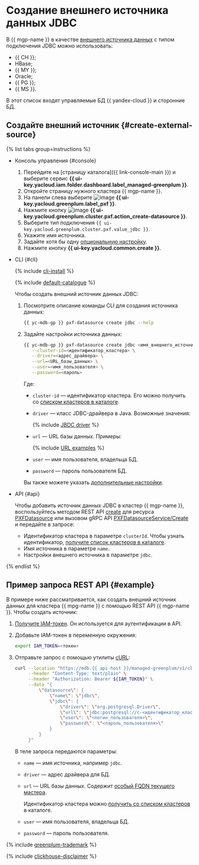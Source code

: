 # Создание внешнего источника данных JDBC

В {{ mgp-name }} в качестве [внешнего источника данных](../../concepts/external-tables.md#pxf-data-sources) с типом подключения JDBC можно использовать:

* {{ CH }};
* HBase;
* {{ MY }};
* Oracle;
* {{ PG }};
* {{ MS }}.

В этот список входят управляемые БД {{ yandex-cloud }} и сторонние БД.

## Создайте внешний источник {#create-external-source}

{% list tabs group=instructions %}

- Консоль управления {#console}

    1. Перейдите на [страницу каталога]({{ link-console-main }}) и выберите сервис **{{ ui-key.yacloud.iam.folder.dashboard.label_managed-greenplum }}**.
    1. Откройте страницу нужного кластера {{ mgp-name }}.
    1. На панели слева выберите ![image](../../../_assets/console-icons/arrow-right-arrow-left.svg) **{{ ui-key.yacloud.greenplum.label_pxf }}**.
    1. Нажмите кнопку ![image](../../../_assets/console-icons/plus.svg) **{{ ui-key.yacloud.greenplum.cluster.pxf.action_create-datasource }}**.
    1. Выберите тип подключения `{{ ui-key.yacloud.greenplum.cluster.pxf.value_jdbc }}`.
    1. Укажите имя источника.
    1. Задайте хотя бы одну [опциональную настройку](../../concepts/settings-list.md#jdbc-settings).
    1. Нажмите кнопку **{{ ui-key.yacloud.common.create }}**.

- CLI {#cli}

    {% include [cli-install](../../../_includes/cli-install.md) %}

    {% include [default-catalogue](../../../_includes/default-catalogue.md) %}

    Чтобы создать внешний источник данных JDBC:

    1. Посмотрите описание команды CLI для создания источника данных:

        ```bash
        {{ yc-mdb-gp }} pxf-datasource create jdbc --help
        ```

    1. Задайте настройки источника данных:

        ```bash
        {{ yc-mdb-gp }} pxf-datasource create jdbc <имя_внешнего_источника_данных> \
           --cluster-id=<идентификатор_кластера> \
           --driver=<адрес_драйвера> \
           --url=<URL_базы_данных> \
           --user=<имя_пользователя> \
           --password=<пароль>
        ```

        Где:

        * `cluster-id` — идентификатор кластера. Его можно получить со [списком кластеров в каталоге](../cluster-list.md##list-cluster).
        * `driver` — класс JDBC-драйвера в Java. Возможные значения:

            {% include [JBDC driver](../../../_includes/mdb/mgp/jdbc-driver.md) %}

        * `url` — URL базы данных. Примеры:

            {% include [URL examples](../../../_includes/mdb/mgp/url-examples.md) %}

        * `user` — имя пользователя, владельца БД.
        * `password` — пароль пользователя БД.

        Вы также можете указать [дополнительные настройки](../../concepts/settings-list.md#jdbc-settings).

- API {#api}

    Чтобы добавить источник данных JDBC в кластер {{ mgp-name }}, воспользуйтесь методом REST API [create](../../api-ref/PXFDatasource/create.md) для ресурса [PXFDatasource](../../api-ref/PXFDatasource/index.md) или вызовом gRPC API [PXFDatasourceService/Create](../../api-ref/grpc/pxf_service.md#Create) и передайте в запросе:

    * Идентификатор кластера в параметре `clusterId`. Чтобы узнать идентификатор, [получите список кластеров в каталоге](../cluster-list.md#list-clusters).
    * Имя источника в параметре `name`.
    * Настройки внешнего источника в параметре `jdbc`.

{% endlist %}

## Пример запроса REST API {#example}

В примере ниже рассматривается, как создать внешний источник данных для кластера {{ mpg-name }} с помощью REST API {{ mgp-name }}. Чтобы создать источник:

1. [Получите IAM-токен](../../../iam/operations/index.md#iam-tokens). Он используется для аутентификации в API.
1. Добавьте IAM-токен в переменную окружения:

    ```bash
    export IAM_TOKEN=<токен>
    ```

1. Отправьте запрос с помощью утилиты [cURL](https://curl.haxx.se):

    ```bash
    curl --location "https://mdb.{{ api-host }}/managed-greenplum/v1/clusters/<идентификатор_кластера>/pxf_datasources" \
         --header "Content-Type: text/plain" \
         --header "Authorization: Bearer ${IAM_TOKEN}" \
         --data "{
             \"datasource\": {
                 \"name\": \"jdbc\",
                 \"jdbc\": {
                     \"driver\": \"org.postgresql.Driver\",
                     \"url\": \"jdbc:postgresql://c-<идентификатор_кластера>.rw.{{ dns-zone }}:{{ port-mpg }}/<имя_БД>\",
                     \"user\": \"<логин_пользователя>\",
                     \"password\": \"<пароль_пользователя>\"
                 }
             }
         }"
    ```

    В теле запроса передаются параметры:

    * `name` — имя источника, например `jdbc`.
    * `driver` — адрес драйвера для БД.
    * `url` — URL базы данных. Содержит [особый FQDN текущего мастера](../../../managed-postgresql/operations/connect.md#fqdn-master).

        Идентификатор кластера можно [получить со списком кластеров](../../../managed-postgresql/operations/cluster-list.md#list-clusters) в каталоге.

    * `user` — имя пользователя, владельца БД.
    * `password` — пароль пользователя.

{% include [greenplum-trademark](../../../_includes/mdb/mgp/trademark.md) %}

{% include [clickhouse-disclaimer](../../../_includes/clickhouse-disclaimer.md) %}
